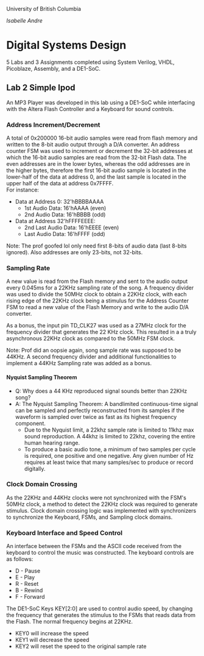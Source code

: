 University of British Columbia

*Isabelle Andre*

# Digital Systems Design
5 Labs and 3 Assignments completed using System Verilog, VHDL, Picoblaze, Assembly, and a DE1-SoC.

## Lab 2 Simple Ipod

An MP3 Player was developed in this lab using a DE1-SoC while interfacing with the Altera Flash Controller and a Keyboard for sound controls.

### Address Increment/Decrement
A total of 0x200000 16-bit audio samples were read from flash memory and written to the 8-bit audio output through a D/A converter. An address counter FSM was used to increment or decrement the 32-bit addresses at which the 16-bit audio samples are read from the 32-bit Flash data.
The even addresses are in the lower bytes, whereas the odd addresses are in the higher bytes, therefore the first 16-bit audio sample is located in the lower-half of the data at address 0, and the last sample is located in the upper half of the data at address 0x7FFFF.  
For instance:  
* Data at Address 0: 32'hBBBBAAAA  
    * 1st Audio Data: 16'hAAAA (even)  
    * 2nd Audio Data: 16'hBBBB (odd)  
* Data at Address 32'hFFFFEEEE:  
    * 2nd Last Audio Data: 16'hEEEE (even)  
    * Last Audio Data: 16'hFFFF (odd)  

Note: The prof goofed lol only need first 8-bits of audio data (last 8-bits ignored). Also addresses are only 23-bits, not 32-bits.  

### Sampling Rate
A new value is read from the Flash memory and sent to the audio output every 0.045ms for a 22KHz sampling rate of the song. A frequency divider was used to divide the 50MHz clock to obtain a 22KHz clock, with each rising edge of the 22KHz clock being a stimulus for the Address Counter FSM to read a new value of the Flash Memory and write to the audio D/A converter.

As a bonus, the input pin TD_CLK27 was used as a 27MHz clock for the frequency divider that generates the 22 KHz clock. This resulted in a a truly asynchronous 22KHz clock as compared to the 50MHz FSM clock.

Note: Prof did an oopsie again, song sample rate was supposed to be 44KHz. A second frequency divider and additional functionalities to implement a 44KHz Sampling rate was added as a bonus.  

#### Nyquist Sampling Theorem
* Q: Why does a 44 KHz reproduced signal sounds better than 22KHz song?  
* A: The Nyquist Sampling Theorem: A bandlimited continuous-time signal can be sampled and perfectly reconstructed from its samples if the waveform is sampled over twice as fast as its highest frequency component.  
    * Due to the Nyquist limit, a 22khz sample rate is limited to 11khz max sound reproduction. A 44khz is limited to 22khz, covering the entire human hearing range.  
    * To produce a basic audio tone, a minimum of two samples per cycle is required, one positive and one negative. Any given number of Hz requires at least twice that many samples/sec to produce or record digitally.  

### Clock Domain Crossing
As the 22KHz and 44KHz clocks were not synchronized with the FSM's 50MHz clock, a method to detect the 22KHz clock was required to generate stimulus. Clock domain crossing logic was implemented with synchronizers to synchronize the Keyboard, FSMs, and Sampling clock domains.

### Keyboard Interface and Speed Control
An interface between the FSMs and the ASCII code received from the keyboard to control the music was constructed. The keyboard controls are as follows:  
* D - Pause  
* E - Play  
* R - Reset  
* B - Rewind  
* F - Forward

The DE1-SoC Keys KEY[2:0] are used to control audio speed, by changing the frequency that generates the stimulus to the FSMs that reads data from the Flash. The normal frequency begins at 22KHz.  
* KEY0 will increase the speed
* KEY1 will decrease the speed
* KEY2 will reset the speed to the original sample rate
